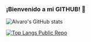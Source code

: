 ### ¡Bienvenido a mi GITHUB! 👋

![Alvaro's GitHub stats](https://github-readme-stats.vercel.app/api?username=Torres1373&count_private=true&show_icons=true&theme=dark)

[![Top Langs Public Repo](https://github-readme-stats.vercel.app/api/top-langs/?username=Torres1373&theme=dark)](https://github.com/anuraghazra/github-readme-stats)

<!--
[![Visits Badge](https://badges.pufler.dev/visits/Torres1373/Torres1373)](https://badges.pufler.dev)
**Torres1373/Torres1373** is a ✨ _special_ ✨ repository because its `README.md` (this file) appears on your GitHub profile.

Here are some ideas to get you started:

- 🔭 I’m currently working on ...
- 🌱 I’m currently learning ...
- 👯 I’m looking to collaborate on ...
- 🤔 I’m looking for help with ...
- 💬 Ask me about ...
- 📫 How to reach me: ...
- 😄 Pronouns: ...
- ⚡ Fun fact: ...
-->

